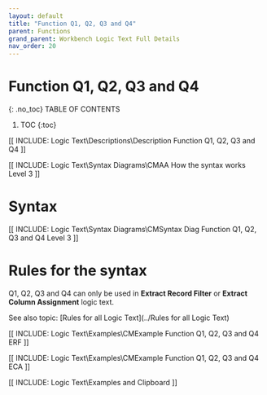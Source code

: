 ```yaml
---
layout: default
title: "Function Q1, Q2, Q3 and Q4"
parent: Functions
grand_parent: Workbench Logic Text Full Details
nav_order: 20
---
```

# Function Q1, Q2, Q3 and Q4
{: .no_toc}
TABLE OF CONTENTS 
1. TOC
{:toc}  

[[ INCLUDE: Logic Text\Descriptions\Description Function Q1, Q2, Q3 and Q4 ]]

[[ INCLUDE: Logic Text\Syntax Diagrams\CMAA How the syntax works Level 3 ]]

# Syntax 

[[ INCLUDE: Logic Text\Syntax Diagrams\CMSyntax Diag Function Q1, Q2, Q3 and Q4 Level 3 ]]

# Rules for the syntax 

Q1, Q2, Q3 and Q4 can only be used in **Extract Record Filter** or **Extract Column Assignment** logic text.

See also topic: [Rules for all Logic Text](../Rules for all Logic Text) 

[[ INCLUDE: Logic Text\Examples\CMExample Function Q1, Q2, Q3 and Q4 ERF ]]

[[ INCLUDE: Logic Text\Examples\CMExample Function Q1, Q2, Q3 and Q4 ECA ]]

[[ INCLUDE: Logic Text\Examples and Clipboard ]]

